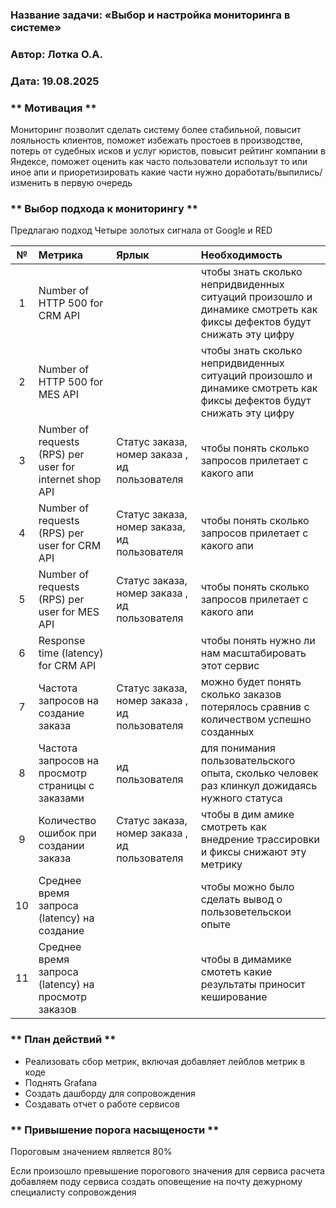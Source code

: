 ### <a name="_b7urdng99y53"></a>**Название задачи:**  «Выбор и настройка мониторинга в системе»
### <a name="_hjk0fkfyohdk"></a>**Автор:** Лотка О.А.
### <a name="_uanumrh8zrui"></a>**Дата:** 19.08.2025

### <a name="_u8xz25hbrgql"></a>** Мотивация **
Мониторинг позволит сделать систему более стабильной, повысит лояльность клиентов, поможет избежать простоев в производстве, потерь от судебных исков и услуг юристов, повысит рейтинг компании в Яндексе, поможет оценить как часто пользователи использут то или иное апи и приоретизировать какие части нужно доработать/выпились/изменить в первую очередь

### <a name="_u8xz25hbrgql"></a>** Выбор подхода к мониторингу **
Предлагаю подход Четыре золотых сигнала от Google и RED

| **№** | **Метрика**                                                     | **Ярлык**                                           | **Необходимость**                                                                                                    |
|:-----:|:----------------------------------------------------------------|:----------------------------------------------------|:---------------------------------------------------------------------------------------------------------------------|
|   1   | Number of HTTP 500 for CRM API                                  |                                                     | чтобы знать сколько непридвиденных ситуаций произошло и динамике смотреть как фиксы дефектов будут снижать эту цифру |
|   2   | Number of HTTP 500 for MES API                                  |                                                     | чтобы знать сколько непридвиденных ситуаций произошло и динамике смотреть как фиксы дефектов будут снижать эту цифру |
|   3   | Number of requests (RPS) per user for internet shop API         | Статус заказа, номер заказа , ид пользователя       | чтобы понять сколько запросов прилетает с какого апи                                                                 |
|   4   | Number of requests (RPS) per user for CRM API                   | Статус заказа, номер заказа, ид пользователя        | чтобы понять сколько запросов прилетает с какого апи                                                                 |
|   5   | Number of requests (RPS) per user for MES API                   | Статус заказа, номер заказа , ид пользователя       | чтобы понять сколько запросов прилетает с какого апи                                                                 |
|   6   | Response time (latency) for CRM API                             |                                                     | чтобы понять нужно ли нам масштабировать этот сервис                                                                 |
|   7   | Частота запросов на создание заказа                             | Статус заказа, номер заказа , ид пользователя       | можно будет понять сколько заказов потерялось сравнив с количеством успешно созданных                                |
|   8   | Частота запросов на просмотр страницы с заказами                | ид пользователя                                     | для понимания пользовательского опыта, сколько человек раз клинкул дожидаясь нужного статуса                         |
|   9   | Количество ошибок при создании заказа                           | Статус заказа, номер заказа , ид пользователя       | чтобы в дим амике смотреть как внедрение трассировки и фиксы снижают эту метрику                                      |
|  10   | Среднее время запроса (latency) на создание                     |                                                     | чтобы можно было сделать вывод о пользоветельскои опыте                                                              |
|  11   | Среднее время запроса (latency) на просмотр заказов             |                                                     | чтобы в димамике смотеть какие результаты приносит кеширование                                                       |


### <a name="_u8xz25hbrgql"></a>** План действий ** 
 * Реализовать сбор метрик, включая добавляет лейблов метрик в коде
 * Поднять Grafana
 * Создать дашборду для сопровождения
 * Создавать отчет о работе сервисов


### <a name="_u8xz25hbrgql"></a>** Привышение порога насыщености ** 
Пороговым значением является 80%

Если произошло превышение порогового значения для сервиса расчета добавляем поду сервиса
создать оповещение на почту дежурному специалисту сопровождения